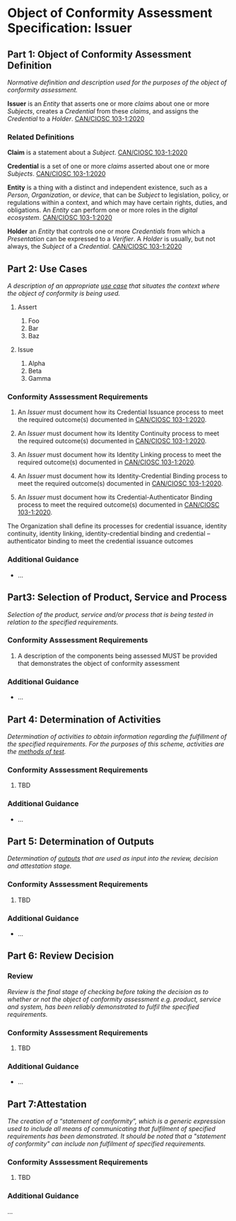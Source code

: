 # Object of Conformity Assessment Specification: Issuer 

## Part 1: Object of Conformity Assessment Definition
_Normative definition and description used for the purposes of the object of conformity assessment._

**Issuer** is an _Entity_ that asserts one or more _claims_ about one or more _Subjects_, creates a _Credential_ from these _claims_, and assigns the _Credential_ to a _Holder_. [CAN/CIOSC 103-1:2020](https://ciostrategycouncil.com/standards/find-a-standard/standards-in-digital-trust/digital-trust-fundamentals/)


### Related Definitions
**Claim** is a statement about a _Subject_. [CAN/CIOSC 103-1:2020](https://ciostrategycouncil.com/standards/find-a-standard/standards-in-digital-trust/digital-trust-fundamentals/)

**Credential** is a set of one or more _claims_ asserted about one or more _Subjects_. [CAN/CIOSC 103-1:2020](https://ciostrategycouncil.com/standards/find-a-standard/standards-in-digital-trust/digital-trust-fundamentals/)

**Entity** is a thing with a distinct and independent existence, such as a _Person_, _Organization_, or _device_, that can be _Subject_ to legislation, policy, or regulations within a context, and which may have certain rights, duties, and obligations. An _Entity_ can perform one or more roles in the _digital ecosystem_. [CAN/CIOSC 103-1:2020](https://ciostrategycouncil.com/standards/find-a-standard/standards-in-digital-trust/digital-trust-fundamentals/)

**Holder** an _Entity_ that controls one or more _Credentials_ from which a _Presentation_ can be expressed to a _Verifier_. A _Holder_ is usually, but not always, the _Subject_ of a _Credential_. [CAN/CIOSC 103-1:2020](https://ciostrategycouncil.com/standards/find-a-standard/standards-in-digital-trust/digital-trust-fundamentals/)


## Part 2: Use Cases
_A description of an appropriate [use case](./use-cases.md) that situates the context where the object of conformity is being used._

1. Assert
    1. Foo
    1. Bar
    1. Baz


1. Issue
    1. Alpha
    1. Beta
    1. Gamma

### Conformity Asssessment Requirements
1. An _Issuer_ must document how its Credential Issuance process to meet the required outcome(s) documented in [CAN/CIOSC 103-1:2020](https://ciostrategycouncil.com/standards/find-a-standard/standards-in-digital-trust/digital-trust-fundamentals/).

1. An _Issuer_ must document how its Identity Continuity process to meet the required outcome(s) documented in [CAN/CIOSC 103-1:2020](https://ciostrategycouncil.com/standards/find-a-standard/standards-in-digital-trust/digital-trust-fundamentals/).

1. An _Issuer_ must document how its Identity Linking process to meet the required outcome(s) documented in [CAN/CIOSC 103-1:2020](https://ciostrategycouncil.com/standards/find-a-standard/standards-in-digital-trust/digital-trust-fundamentals/).

1. An _Issuer_ must document how its Identity-Credential Binding process to meet the required outcome(s) documented in [CAN/CIOSC 103-1:2020](https://ciostrategycouncil.com/standards/find-a-standard/standards-in-digital-trust/digital-trust-fundamentals/).

1. An _Issuer_ must document how its Credential-Authenticator Binding process to meet the required outcome(s) documented in [CAN/CIOSC 103-1:2020](https://ciostrategycouncil.com/standards/find-a-standard/standards-in-digital-trust/digital-trust-fundamentals/).



The Organization shall define its processes for credential issuance, identity continuity, identity linking, identity-credential binding and credential – authenticator binding to meet the credential issuance outcomes 




### Additional Guidance
* ...


## Part3: Selection of Product, Service and Process

_Selection of the product, service and/or process that is being tested in relation to the specified requirements._


### Conformity Asssessment Requirements
1. A description of the components being assessed MUST be provided that demonstrates the object of conformity assessment

### Additional Guidance
* ...

## Part 4: Determination of Activities

_Determination of activities to obtain information regarding the fulfillment  of the specified requirements. For the purposes of this scheme, activities are the [methods of test](./methods-of-tests.md)._ 


### Conformity Asssessment Requirements
1. TBD

### Additional Guidance
* ...


## Part 5: Determination of Outputs

_Determination of [outputs](../scheme-definitions.md) that are used as input into the review, decision and attestation stage._


### Conformity Asssessment Requirements
1. TBD

### Additional Guidance
* ...

## Part 6: Review Decision

### Review

_Review is the final stage of checking before taking the decision as to whether or not the object of conformity assessment e.g. product, service and system, has been reliably demonstrated to fulfil the specified requirements._



### Conformity Asssessment Requirements
1. TBD


### Additional Guidance
* ...



## Part 7:Attestation
_The creation of a “statement of conformity”, which is a generic expression used to include all means of communicating that fulfilment of specified requirements has been demonstrated. It should be noted that a "statement of conformity" can include non fulfilment of specified requirements._


### Conformity Asssessment Requirements
1. TBD

### Additional Guidance
...